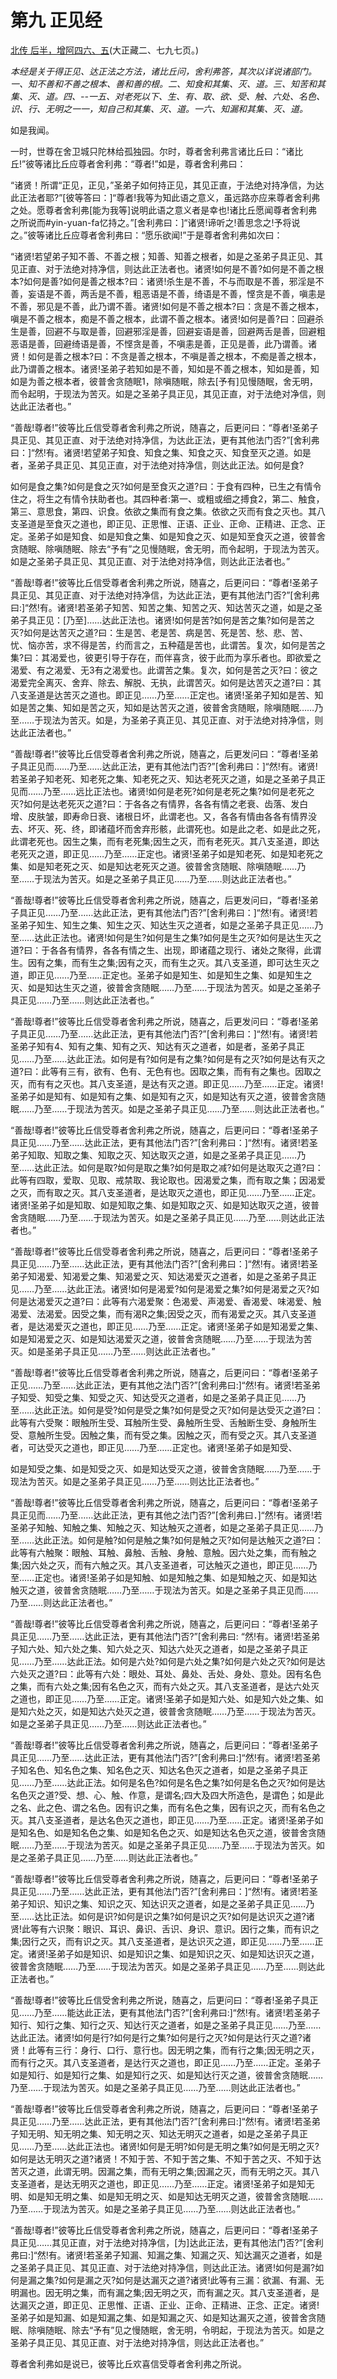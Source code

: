 # 第九 正见经

[北传 后半，增阿四六、五](https://github.com/gwsice/buddhism/blob/master/%E6%97%A9%E6%9C%9F/%E5%A2%9E%E4%B8%80%E9%98%BF%E5%90%AB%E7%BB%8F/46.md#yin-yuan-fa)(大正藏二、七九七页。)

*本经是关于得正见、达正法之方法，诸比丘问，舍利弗答，其次以详说诸部门。一、知不善和不善之根本、善和善的根。二、知食和其集、灭、道。三、知苦和其集、灭、道。四、--一五、对老死以下、生、有、取、欲、受、触、六处、名色、识、行、无明之一一，知自己和其集、灭、道。一六、知漏和其集、灭、道。*

如是我闻。

一时，世尊在舍卫城只陀林给孤独园。尔时，尊者舍利弗言诸比丘曰：“诸比丘!”彼等诸比丘应尊者舍利弗：“尊者!”如是，尊者舍利弗曰：

“诸贤！所谓“正见，正见，”圣弟子如何持正见，其见正直，于法绝对持净信，为达此正法者耶?”[彼等答曰：]“尊者!我等为知此语之意义，虽远路亦应来尊者舍利弗之处。愿尊者舍利弗[能为我等]说明此语之意义者是幸也!诸比丘愿闻尊者舍利弗之所说而#yin-yuan-fa忆持之。”[舍利弗曰：]“诸贤!谛听之!善思念之!予将说之。”彼等诸比丘应尊者舍利弗曰：“愿乐欲闻!”于是尊者舍利弗如次曰：

“诸贤!若望弟子知不善、不善之根；知善、知善之根者，如是之圣弟子具正见、其见正直、对于法绝对持净信，则达此正法者也。诸贤!如何是不善?如何是不善之根本?如何是善?如何是善之根本?曰：诸贤!杀生是不善，不与而取是不善，邪淫是不善，妄语是不善，两舌是不善，粗恶语是不善，绮语是不善，悭贪是不善，嗔恚是不善，邪见是不善，此乃谓不善。诸贤!如何是不善之根本?曰：贪是不善之根本，嗔是不善之根本，痴是不善之根本，此谓不善之根本。诸贤!如何是善?曰：回避杀生是善，回避不与取是善，回避邪淫是善，回避妄语是善，回避两舌是善，回避粗恶语是善，回避绮语是善，不悭贪是善，不嗔恚是善，正见是善，此乃谓善。诸贤！如何是善之根本?曰：不贪是善之根本，不嗔是善之根本，不痴是善之根本，此乃谓善之根本。诸贤!圣弟子若知如是不善，知如是不善之根本，知如是善，知如是为善之根本者，彼普舍贪随眠1，除嗔随眠，除去[予有]见慢随眠，舍无明，而令起明，于现法为苦灭。如是之圣弟子具正见，其见正直，对于法绝对净信，则达此正法者也。”

“善哉!尊者!”彼等比丘信受尊者舍利弗之所说，随喜之，后更问曰：“尊者!圣弟子具正见、其见正直、对于法绝对持净信，为达此正法，更有其他法门否?”[舍利弗曰：]“然!有。诸贤!若望弟子知食、知食之集、知食之灭、知食至灭之道。如是者，圣弟子具正见、其见正直，对于法绝对持净信，则达此正法。如何是食?

如何是食之集?如何是食之灭?如何是至食灭之道?曰：于食有四种，已生之有情令住之，将生之有情令扶助者也。其四种者:第一、或粗或细之搏食2，第二、触食，第三、意思食，第四、识食。依欲之集而有食之集。依欲之灭而有食之灭也。其八支圣道是至食灭之道也，即正见、正思惟、正语、正业、正命、正精进、正念、正定。圣弟子如是知食、如是知食之集、如是知食之灭、如是知至食灭之道，彼普舍贪随眠、除嗔随眠、除去“予有”之见慢随眠，舍无明，而令起明，于现法为苦灭。如是之圣弟子具正见、其见正直、对于法绝对持净信，则达此正法者也。”

“善哉!尊者!”彼等比丘信受尊者舍利弗之所说，随喜之，后更问曰：“尊者!圣弟子具正见、其见正直、对于法绝对持净信，为达此正法，更有其他法门否?”[舍利弗曰:]“然!有。诸贤!若圣弟子知苦、知苦之集、知苦之灭、知达苦灭之道，如是之圣弟子具正见：[乃至]……达此正法也。诸贤!如何是苦?如何是苦之集?如何是苦之灭?如何是达苦灭之道?曰：生是苦、老是苦、病是苦、死是苦、愁、悲、苦、忧、恼亦苦，求不得是苦，约而言之，五种蕴是苦也，此谓苦。复次，如何是苦之集?曰：其渴爱也，彼更引导于存在，而伴喜贪，彼于此而为享乐者也。即欲爱之渴爱、有之渴爱、无3有之渴爱也。此谓苦之集。复次，如何是苦之灭?曰：彼之渴爱完全离灭、舍弃、除去、解脱、无执，此谓苦灭。如何是达苦灭之道?曰：其八支圣道是达苦灭之道也。即正见……乃至……正定也。诸贤!圣弟子知如是苦、知如是苦之集、知如是苦之灭，知如是达苦灭之道，彼普舍贪随眠，除嗔随眠……乃至……于现法为苦灭。如是，为圣弟子真正见、其见正直、对于法绝对持净信，则达此正法者也。”

“善哉!尊者!”彼等比丘信受尊者舍利弗之所说，随喜之，后更发问曰：“尊者!圣弟子具正见而……乃至……达此正法，更有其他法门否?”[舍利弗曰：]“然!有。诸贤!若圣弟子知老死、知老死之集、知老死之灭、知达老死灭之道，如是之圣弟子具正见而……乃至……远比正法也。诸贤!如何是老死?如何是老死之集?如何是老死之灭?如何是达老死灭之道?曰：于各各之有情界，各各有情之老衰、齿落、发白增、皮肤皱，即寿命日衰、诸根日坏，此谓老也。又，各各有情由各各有情界没去、坏灭、死、终，即诸蕴坏而舍弃形骸，此谓死也。如是此之老、如是此之死，此谓老死也。因生之集，而有老死集;因生之灭，而有老死灭。其八支圣道，即达老死灭之道，即正见……乃至……正定也。诸贤!圣弟子如是知老死、如是知老死之集、如是知老死之灭、如是知达老死灭之道。彼普舍贪随眠、除嗔随眠……乃至……于现法为苦灭。如是之圣弟子具正见……乃至……则达此正法者也。”

“善哉!尊者!”彼等比丘信受尊者舍利弗之所说，随喜之，后更发问曰，“尊者!圣弟子具正见……乃至……达此正法，更有其他法门否?”[舍利弗曰：]“然!有。诸贤!若圣弟子知生、知生之集、知生之灭、知达生灭之道者，如是之圣弟子具正见……乃至……达此正法也。诸贤!如何是生?如何是生之集?如何是生之灭?如何是达生灭之道?曰：于各各有情界，各各有情之生、出现，即诸蕴之现行、诸处之聚得，此谓生。因有之集，而有生之集;因有之灭，而有生之灭。其八支圣道，即可达生灭之道，即正见……乃至……正定也。圣弟子如是知生、如是知生之集、如是知生之灭、如是知达生灭之道，彼普舍贪随眠……乃至……于现法为苦灭。如是之圣弟子具正见……乃至……则达此正法者也。”

“善哉!尊者!”彼等比丘信受尊者舍利弗之所说，随喜之，后更发问曰：“尊者!圣弟子具正见……乃至……达此正法，更有其他法门否?”[舍利弗曰：]“然!有。诸贤!若圣弟子知有4、知有之集、知有之灭、知达有灭之道者，如是者，圣弟子具正见……乃至……达此正法。如何是有?如何是有之集?如何是有之灭?如何是达有灭之道?曰：此等有三有，欲有、色有、无色有也。因取之集，而有有之集也。因取之灭，而有有之灭也。其八支圣道，是达有灭之道。即正见……乃至……正定。诸贤!圣弟子如是知有、如是知有之集、如是知有之灭，如是知达有灭之道，彼普舍贪随眠……乃至……于现法为苦灭。如是之圣弟子具正见……乃至……则达此正法者也。”

“善哉!尊者!”彼等比丘信受尊者舍利弗之所说，随喜之，后更问曰：“尊者!圣弟子具正见……乃至……达此正法，更有其他法门否?”[舍利弗曰：]“然!有。诸贤!若圣弟子知取、知取之集、知取之灭、知达取灭之道，如是之圣弟子具正见……乃至……达此正法。如何是取?如何是取之集?如何是取之减?如何是达取灭之道?曰：此等有四取，爱取、见取、戒禁取、我论取也。因渴爱之集，而有取之集；因渴爱之灭，而有取之灭。其八支圣道者，是达取灭之道也，即正见……乃至……正定。诸贤!圣弟子如是知取、如是知取之集、如是知取之灭、如是知达取灭之道，彼普舍贪随眠……乃至……于现法为苦灭。如是之圣弟子具正见……乃至……则达此正法者也。”

“善哉!尊者!”彼等比丘信受尊者舍利弗之所说，随喜之，后更问曰：“尊者!圣弟子具正见……乃至……达此正法，更有其他法门否?”[舍利弗曰：]“然!有。诸贤!若圣弟子知渴爱、知渴爱之集、知渴爱之灭、知达渴爱灭之道者，如是之圣弟子具正见……乃至……达此正法。诸贤!如何是渴爱?如何是渴爱之集?如何是渴爱之灭?如何是达渴爱灭之道?曰：此等有六渴爱聚：色渴爱、声渴爱、香渴爱、味渴爱、触渴爱、法渴爱。因受之集，而有渴R之集;因受之灭，而有渴爱之灭。其八支圣道者，是达渴爱灭之道也，即正见……乃至……正定。诸贤!圣弟子如是知渴爱之集、如是知渴爱之灭、如是知达渴爱灭之道，彼普舍贪随眠……乃至……于现法为苦灭。如是圣弟子具正见……乃至……则达此正法者也。”

“善哉!尊者!”彼等比丘信受尊者舍利弗之所说，随喜之，后更问曰：“尊者!圣弟子正见……乃至……达此正法，更有其他之法门否?”[舍利弗曰:]“然!有。诸贤!若圣弟子知受、知受之集、知受之灭、知达受灭之道者，如是之圣弟子具正见……乃至……达此正法。如何是受?如何是受之集?如何是受之灭?如何是达受灭之道?曰：此等有六受聚：眼触所生受、耳触所生受、鼻触所生受、舌触断生受、身触所生受、意触所生受。因触之集，而有受之集。因触之灭，而有受之灭。其八支圣道者，可达受灭之道也，即正见……乃至……正定也。诸贤!圣弟子如是知受、

如是知受之集、如是知受之灭、如是知达受灭之道，彼普舍贪随眠……乃至……于现法为苦灭。如是之圣弟子具正见……乃至……则达比正法者也。”

“善哉!尊者!”彼等比丘信受尊者舍利弗之所说，随喜之，后更问曰：“尊者!圣弟子具正见而……乃至……达此正法，更有其他之法门否?”[舍利弗曰．]“然!有。诸贤!若圣弟子知触、知触之集、知触之灭、知达触灭之道者，如是之圣弟子具正见……乃至……达此正法。如何是触?如何是触之集?如何是触之灭?如何是达触灭之道?曰：此等有六触聚：眼触、耳触、鼻触、舌触、身触、意触。因六处之集，而有触之集;因六处之灭，而有六触之灭。其八支圣道者，可达触灭之道也，即正见……乃至……正定也。诸贤!圣弟子如是知触、如是知触之集、如是知触之灭、如是知达触灭之道，彼普舍贪随眠……乃至……于现法为苦灭。如是之圣弟子具正见而……乃至……则达此正法者也。”

“善哉!尊者!”彼等比丘信受尊者舍利弗之所说，随喜之，后更问曰：“尊者!圣弟子具正见……乃至……达此正法，更有其他法门否?”[舍利弗曰: “然!有。诸贤!若圣弟子知六处、知六处之集、知六处之灭、知达六处灭之道者，如是之圣弟子具正见……乃至……达此正法。如何是六处?如何是六处之集?如何是六处之灭?如何是达六处灭之道?曰：此等有六处：眼处、耳处、鼻处、舌处、身处、意处。因有名色之集，而有六处之集;因有名色之灭，而有六处之灭。其八支圣道者，是达六处灭之道也，即正见……乃至……正定。诸贤!圣弟子如是知六处、如是知六处之集、如是知六处之灭，如是知达六处灭之道，彼普舍贪随眠……乃至……于现法为苦灭。如是之圣弟子具正见……乃至……则达此正法者也。”

“善哉!尊者!”彼等比丘信受尊者舍利弗之所说，随喜之，后更问曰：“尊者!圣弟子具正见……乃至……达此正法，更有其他法门否?”[舍利弗曰:]“然!有。诸贤!若圣弟子知名色、知名色之集、知名色之灭、知达名色灭之道者，如是之圣弟子具正见……乃至……达此正法。如何是名色?如何是名色之集?如何是名色之灭?如何是达名色灭之道?受、想、心、触、作意，是谓名;四大及四大所造色，是谓色；如是此之名、此之色、谓之名色。因有识之集，而有名色之集，因有识之灭，而有名色之灭。其八支圣道者，是达名色灭之道也，即正见……乃至……正定。诸贤!圣弟子如是知名色、如是知名色之集、如是知名色之灭、如是知达名色灭之道，彼普舍贪随眠……乃至……于现法为苦灭。如是之圣弟子具正见……乃至……于现法为苦灭。如是之圣弟子具正见……乃至……则达此正法者也。”

“善哉!尊者!”彼等比丘信受尊者舍利弗之所说，随喜之，后更问曰：“尊者!圣弟子具正见……乃至……达此正法，更有其他法门否?”[舍利弗曰：]“然!有。诸贤!若圣弟子知识、知识之集、知识之灭、知达识灭之道者，如是之圣弟子具正见……乃至……达比正法。如何是识?如何是识之集?如何是识之灭?如何是达识灭之道?诸贤!此等有六识聚：眼识、耳识、鼻识、舌识、身识、意识。因行之集，而有识之集;因行之灭，而有识之灭。其八支圣道者，是达识灭之道，即正见……乃至……正定。诸贤!圣弟子如是知识、如是知识之集、如是知识之灭、如是知达识灭之道，彼普舍贪随眠……乃至……于现法为苦灭。如是之圣弟子具正见……乃至……则达此正法者也。”

“善哉!尊者!”彼等比丘信受舍利弗之所说，随喜之，后更问曰：“尊者!圣弟子具正见……乃至……能达此正法，更有其他法门否?”[舍利弗曰:]“然!有。诸贤!若圣弟子知行、知行之集、知行之灭、知达行灭之道者，如是之圣弟子具正见……乃至……达此正法。诸贤!如何是行?如何是行之集?如何是行之灭?如何是达行灭之道?诸贤！此等有三行：身行、口行、意行也。因无明之集，而有行之集;因无明之灭，而有行之灭。其八支圣道者，是达行灭之道也，即正见……乃至……正定。圣弟子如是知行、如是知行之集、如是知行之灭、如是知达行灭之道，彼普舍贪随眠……乃至……于现法为苦灭。如是之圣弟子具正见……乃至……则达此正法者也。”

“善哉!尊者!”彼等比丘信受尊者舍利弗之所说，随喜之，后更问曰：“尊者!圣弟子具正见……乃至……达此正法，更有其他法门否?”[舍利弗曰:]“然!有。诸贤!若圣弟子知无明、知无明之集、知无明之灭、知达无明灭之道者，如是之圣弟子具正见……乃至……达此正法也。诸贤!如何是无明?如何是无明之集?如何是无明之灭?如何是达无明灭之道?诸贤！不知于苦、不知于苦之集、不知于苦之灭、不知于达苦灭之道，此谓无明。因漏之集，而有无明之集;因漏之灭，而有无明之灭。其八支圣道者，是达无明灭之道也，即正见……乃至……正定。诸贤!圣弟子如是知无明、如是知无明之集、如是知无明之灭、如是知达无明灭之道，彼普舍贪随眠……乃至……于现法为苦灭。如是之圣弟子具正见……乃至……则达此正法者也。”

“善哉!尊者!”彼等比丘信受尊者舍利弗之所说，随喜之，后更问曰：“尊者!圣弟子具正见……其见正直，对于法绝对持净信，[为]达此正法，更有其他法门否?”[舍利弗曰:]“然!有。诸贤!若圣弟子知漏、知漏之集、知漏之灭、知达漏灭之道者，如是之圣弟子具正见、其见正直、对于法绝对持净信，则达此正法。诸贤!如何是漏?如何是漏之集?如何是漏之灭?如何是达漏灭之道?诸贤!此等有三漏：欲漏、有漏、无明漏也。因无明之集，而有漏之集;因无明之灭，而有漏之灭。其八支圣道者，是达漏灭之道，即正见、正思惟、正语、正业、正命、正精进、正念、正定。诸贤!圣弟子如是知漏、如是知漏之集、如是知漏之灭、如是知达漏灭之道，彼普舍贪随眠、除嗔随眠、除去“予有”见之慢随眠，舍无明，令明起，于现法为苦灭。如是之圣弟子具正见、其见正直、对于法绝对持净信，则达此正法者也。”

尊者舍利弗如是说已，彼等比丘欢喜信受尊者舍利弗之所说。
